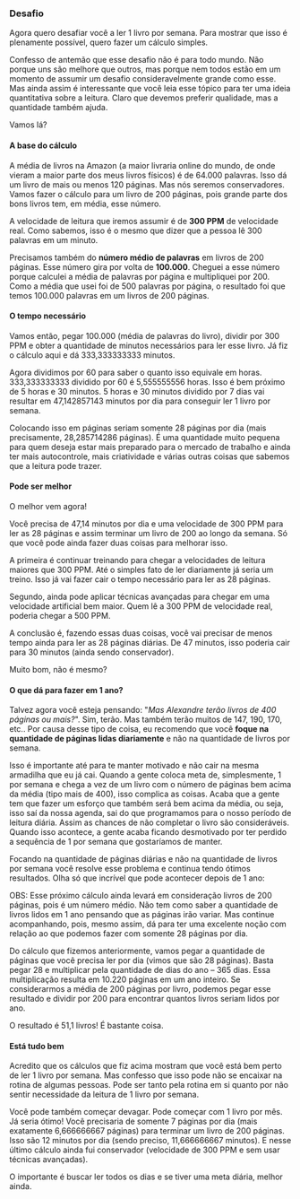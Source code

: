### Desafio

Agora quero desafiar você a ler 1 livro por semana. Para mostrar que isso é plenamente possível, quero fazer um cálculo simples.

Confesso de antemão que esse desafio não é para todo mundo. Não porque uns são melhore que outros, mas porque nem todos estão em um momento de assumir um desafio consideravelmente grande como esse. Mas ainda assim é interessante que você leia esse tópico para ter uma ideia quantitativa sobre a leitura. Claro que devemos preferir qualidade, mas a quantidade também ajuda.

Vamos lá?

#### A base do cálculo

A média de livros na Amazon (a maior livraria online do mundo, de onde vieram a maior parte dos meus livros físicos) é de 64.000 palavras. Isso dá um livro de mais ou menos 120 páginas. Mas nós seremos conservadores. Vamos fazer o cálculo para um livro de 200 páginas, pois grande parte dos bons livros tem, em média, esse número.

A velocidade de leitura que iremos assumir é de **300 PPM** de velocidade real. Como sabemos, isso é o mesmo que dizer que a pessoa lê 300 palavras em um minuto.

Precisamos também do **número médio de palavras** em livros de 200 páginas. Esse número gira por volta de **100.000**. Cheguei a esse número porque calculei a média de palavras por página e multipliquei por 200. Como a média que usei foi de 500 palavras por página, o resultado foi que temos 100.000 palavras em um livros de 200 páginas.

#### O tempo necessário

Vamos então, pegar 100.000 (média de palavras do livro), dividir por 300 PPM e obter a quantidade de minutos necessários para ler esse livro. Já fiz o cálculo aqui e dá 333,333333333 minutos. 

Agora dividimos por 60 para saber o quanto isso equivale em horas. 333,333333333 dividido por 60 é 5,555555556 horas. Isso é bem próximo de 5 horas e 30 minutos. 5 horas e 30 minutos dividido por 7 dias vai resultar em 47,142857143 minutos por dia para conseguir ler 1 livro por semana.

Colocando isso em páginas seriam somente 28 páginas por dia (mais precisamente, 28,285714286 páginas). É uma quantidade muito pequena para quem deseja estar mais preparado para o mercado de trabalho e ainda ter mais autocontrole, mais criatividade e várias outras coisas que sabemos que a leitura pode trazer.

#### Pode ser melhor

O melhor vem agora!

Você precisa de 47,14 minutos por dia e uma velocidade de 300 PPM para ler as 28 páginas e assim terminar um livro de 200 ao longo da semana. Só que você pode ainda fazer duas coisas para melhorar isso.

A primeira é continuar treinando para chegar a velocidades de leitura maiores que 300 PPM. Até o simples fato de ler diariamente já seria um treino. Isso já vai fazer cair o tempo necessário para ler as 28 páginas.

Segundo, ainda pode aplicar técnicas avançadas para chegar em uma velocidade artificial bem maior. Quem lê a 300 PPM de velocidade real, poderia chegar a 500 PPM.

A conclusão é, fazendo essas duas coisas, você vai precisar de menos tempo ainda para ler as 28 páginas diárias. De 47 minutos, isso poderia cair para 30 minutos (ainda sendo conservador).

Muito bom, não é mesmo?

#### O que dá para fazer em 1 ano?

Talvez agora você esteja pensando: "*Mas Alexandre terão livros de 400 páginas ou mais?*". Sim, terão. Mas também terão muitos de 147, 190, 170, etc.. Por causa desse tipo de coisa, eu recomendo que você **foque na quantidade de páginas lidas diariamente** e não na quantidade de livros por semana.

Isso é importante até para te manter motivado e não cair na mesma armadilha que eu já cai. Quando a gente coloca meta de, simplesmente, 1 por semana e chega a vez de um livro com o número de páginas bem acima da média (tipo mais de 400), isso complica as coisas. Acaba que a gente tem que fazer um esforço que também será bem acima da média, ou seja, isso saí da nossa agenda, sai do que programamos para o nosso período de leitura diária.  Assim as chances de não completar o livro são consideráveis. Quando isso acontece, a gente acaba ficando desmotivado por ter perdido a sequência de 1 por semana que gostaríamos de manter.

Focando na quantidade de páginas diárias e não na quantidade de livros por semana você resolve esse problema e continua tendo ótimos resultados. Olha só que incrível que pode acontecer depois de 1 ano:

OBS: Esse próximo cálculo ainda levará em consideração livros de 200 páginas, pois é um número médio. Não tem como saber a quantidade de livros lidos em 1 ano pensando que as páginas irão variar. Mas continue acompanhando, pois, mesmo assim, dá para ter uma excelente noção com relação ao que podemos fazer com somente 28 páginas por dia.

Do cálculo que fizemos anteriormente, vamos pegar a quantidade de páginas que você precisa ler por dia (vimos que são 28 páginas). Basta pegar 28 e multiplicar pela quantidade de dias do ano – 365 dias. Essa multiplicação resulta em 10.220 páginas em um ano inteiro. Se considerarmos a média de 200 páginas por livro, podemos pegar esse resultado e dividir por 200 para encontrar quantos livros seriam lidos por ano.

O resultado é 51,1 livros! É bastante coisa.

#### Está tudo bem

Acredito que os cálculos que fiz acima mostram que você está bem perto de ler 1 livro por semana. Mas confesso que isso pode não se encaixar na rotina de algumas pessoas. Pode ser tanto pela rotina em si quanto por não sentir necessidade da leitura de 1 livro por semana.

Você pode também começar devagar. Pode começar com 1 livro por mês. Já seria ótimo! Você precisaria de somente 7 páginas por dia (mais exatamente 6,666666667 páginas) para terminar um livro de 200 páginas. Isso são 12 minutos por dia (sendo preciso, 11,666666667 minutos). E nesse último cálculo ainda fui conservador (velocidade de 300 PPM e sem usar técnicas avançadas).

O importante é buscar ler todos os dias e se tiver uma meta diária, melhor ainda.
